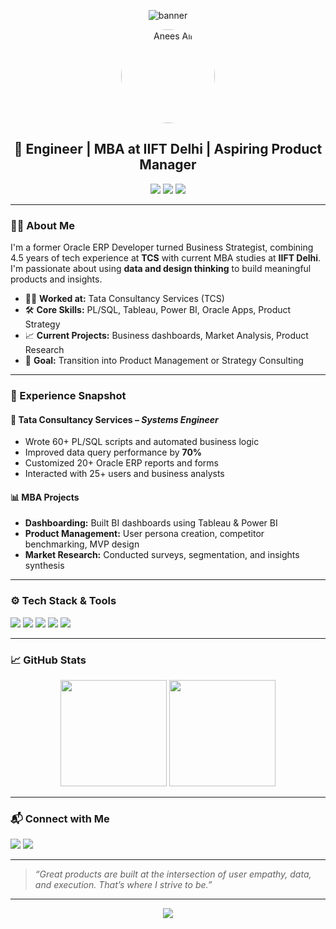 <!-- Profile Banner -->
<p align="center">
  <img src="https://capsule-render.vercel.app/api?type=waving&color=0F52BA&height=250&section=header&text=Hi%20👋,%20I'm%20Anees%20Ali&fontSize=40&fontColor=ffffff" alt="banner"/>
</p>

<!-- Profile Picture -->
<p align="center">
  <img src="https://github.com/anees-iift.png" alt="Anees Ali" width="150" height="150" style="border-radius: 50%;" />
</p>

<h2 align="center">🎯 Engineer | MBA at IIFT Delhi | Aspiring Product Manager</h2>

<p align="center">
  <img src="https://img.shields.io/badge/Engineer-%23009688?style=for-the-badge&logo=semanticweb&logoColor=white" />
  <img src="https://img.shields.io/badge/MBA-IIFT%20Delhi-%230F52BA?style=for-the-badge&logo=google-scholar&logoColor=white" />
  <img src="https://img.shields.io/badge/Product%20Management-Driven-%23F48024?style=for-the-badge&logo=product-hunt&logoColor=white" />
</p>

---

### 👨‍💻 About Me

I'm a former Oracle ERP Developer turned Business Strategist, combining 4.5 years of tech experience at **TCS** with current MBA studies at **IIFT Delhi**. I'm passionate about using **data and design thinking** to build meaningful products and insights.

- 🧑‍💼 **Worked at:** Tata Consultancy Services (TCS)  
- 🛠 **Core Skills:** PL/SQL, Tableau, Power BI, Oracle Apps, Product Strategy  
- 📈 **Current Projects:** Business dashboards, Market Analysis, Product Research  
- 🎯 **Goal:** Transition into Product Management or Strategy Consulting  

---

### 💼 Experience Snapshot

#### 🔧 Tata Consultancy Services – *Systems Engineer*  
- Wrote 60+ PL/SQL scripts and automated business logic  
- Improved data query performance by **70%**  
- Customized 20+ Oracle ERP reports and forms  
- Interacted with 25+ users and business analysts  

#### 📊 MBA Projects
- **Dashboarding:** Built BI dashboards using Tableau & Power BI  
- **Product Management:** User persona creation, competitor benchmarking, MVP design  
- **Market Research:** Conducted surveys, segmentation, and insights synthesis  

---

### ⚙️ Tech Stack & Tools

<p align="left">
  <img src="https://img.shields.io/badge/SQL-005C84?style=for-the-badge&logo=postgresql&logoColor=white" />
  <img src="https://img.shields.io/badge/Power%20BI-F2C811?style=for-the-badge&logo=powerbi&logoColor=black" />
  <img src="https://img.shields.io/badge/Tableau-E97627?style=for-the-badge&logo=tableau&logoColor=white" />
  <img src="https://img.shields.io/badge/Oracle-FF0000?style=for-the-badge&logo=oracle&logoColor=white" />
  <img src="https://img.shields.io/badge/Excel-217346?style=for-the-badge&logo=microsoft-excel&logoColor=white" />
</p>

---

### 📈 GitHub Stats

<p align="center">
  <img src="https://github-readme-stats.vercel.app/api?username=aneesali&show_icons=true&theme=github_dark" height="170">
  <img src="https://github-readme-stats.vercel.app/api/top-langs/?username=aneesali&layout=compact&theme=github_dark" height="170">
</p>

---

### 📬 Connect with Me

<p align="left">
  <a href="mailto:anees4131@gmail.com"><img src="https://img.shields.io/badge/Gmail-D14836?style=for-the-badge&logo=gmail&logoColor=white"/></a>
  <a href="[https://www.linkedin.com/in/aneesali](https://www.linkedin.com/in/anees-ali-ab5b47143/)"><img src="https://img.shields.io/badge/LinkedIn-0A66C2?style=for-the-badge&logo=linkedin&logoColor=white"/></a>
</p>

---

> *“Great products are built at the intersection of user empathy, data, and execution. That’s where I strive to be.”*

---

<p align="center">
  <img src="https://capsule-render.vercel.app/api?type=waving&color=0F52BA&height=120&section=footer"/>
</p>
